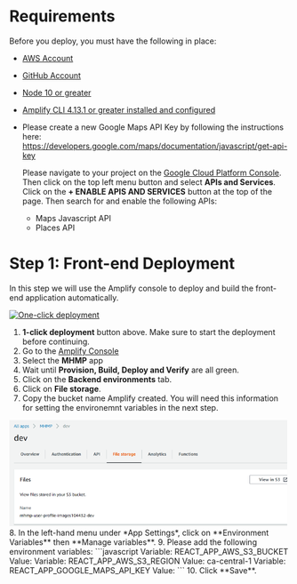 # Requirements
Before you deploy, you must have the following in place:
*  [AWS Account](https://aws.amazon.com/account/) 
*  [GitHub Account](https://github.com/) 
*  [Node 10 or greater](https://nodejs.org/en/download/) 
*  [Amplify CLI 4.13.1 or greater installed and configured](https://aws-amplify.github.io/docs/cli-toolchain/quickstart#quickstart) 
*  Please create a new Google Maps API Key by following the instructions here: https://developers.google.com/maps/documentation/javascript/get-api-key
   
   Please navigate to your project on the [Google Cloud Platform Console](https://console.cloud.google.com/). Then click on the top left menu button and select **APIs and Services**. Click on the **+ ENABLE APIS AND SERVICES** button at the top of the page. 
   Then search for and enable the following APIs:
      - Maps Javascript API
      - Places API


# Step 1: Front-end Deployment
In this step we will use the Amplify console to deploy and build the front-end application automatically. 

[![One-click deployment](https://oneclick.amplifyapp.com/button.svg)](https://console.aws.amazon.com/amplify/home#/deploy?repo=https://github.com/UBC-CIC/Mobile_Health_Monitoring_Platform)

1. **1-click deployment** button above. Make sure to start the deployment before continuing. 
2. Go to the [Amplify Console](https://console.aws.amazon.com/amplify/home) 
3. Select the **MHMP** app
4. Wait until **Provision, Build, Deploy and Verify** are all green. 
5. Click on the **Backend environments** tab.
6. Click on **File storage**.
7. Copy the bucket name Amplify created.  You will need this information for setting the environemnt variables in the next step.
<img src="./images/deployment/DeploymentGuide-1.png"  width="500"/>
8. In the left-hand menu under *App Settings*, click on **Environment Variables** then **Manage variables**.
9. Please add the following environment variables:
   ```javascript
   Variable: REACT_APP_AWS_S3_BUCKET        Value: <Name Of The S3 Bucket You Noted Down In The Previous Step>
   Variable: REACT_APP_AWS_S3_REGION        Value: ca-central-1
   Variable: REACT_APP_GOOGLE_MAPS_API_KEY  Value: <The Google Maps API Key You Created Earlier>
   ```
10. Click **Save**.

